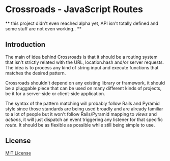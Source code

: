 
# Crossroads - JavaScript Routes #

** this project didn't even reached alpha yet, API isn't totally defined and some stuff are not even working.. **


## Introduction ##

The main of idea behind Crossroads is that it should be a routing system that isn't strictly related with the 
URL, location.hash and/or server requests. The idea is to process any kind of string input and execute functions
that matches the desired pattern.

Crossroads shouldn't depend on any existing library or framework, it should be a pluggable piece that can be used 
on many different kinds of projects, be it for a server-side or client-side application.

The syntax of the pattern matching will probably follow Rails and Pyramid style since those standards are being 
used broadly and are already familiar to a lot of people but it won't follow Rails/Pyramid mapping to *views* 
and *actions*, it will just dispatch an event triggering any listener for that specific *route*. It should be 
as flexible as possible while still being simple to use.


## License ##

[MIT License](http://www.opensource.org/licenses/mit-license.php)
